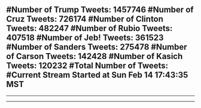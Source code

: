 #Number of Trump Tweets: 1457746
#Number of Cruz Tweets: 726174
#Number of Clinton Tweets: 482247
#Number of Rubio Tweets: 407518
#Number of Jeb! Tweets: 361523
#Number of Sanders Tweets: 275478
#Number of Carson Tweets: 142428
#Number of Kasich Tweets: 120232
#Total Number of Tweets:  
#Current Stream Started at Sun Feb 14 17:43:35 MST
---
---
---
